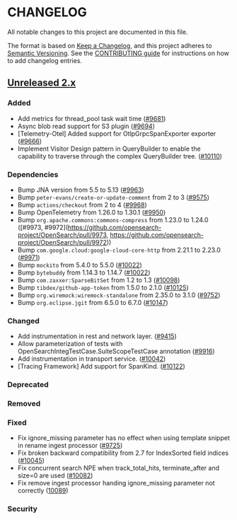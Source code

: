 # CHANGELOG
All notable changes to this project are documented in this file.

The format is based on [Keep a Changelog](https://keepachangelog.com/en/1.0.0/), and this project adheres to [Semantic Versioning](https://semver.org/spec/v2.0.0.html). See the [CONTRIBUTING guide](./CONTRIBUTING.md#Changelog) for instructions on how to add changelog entries.

## [Unreleased 2.x]
### Added
- Add metrics for thread_pool task wait time ([#9681](https://github.com/opensearch-project/OpenSearch/pull/9681))
- Async blob read support for S3 plugin ([#9694](https://github.com/opensearch-project/OpenSearch/pull/9694))
- [Telemetry-Otel] Added support for OtlpGrpcSpanExporter exporter ([#9666](https://github.com/opensearch-project/OpenSearch/pull/9666))
- Implement Visitor Design pattern in QueryBuilder to enable the capability to traverse through the complex QueryBuilder tree. ([#10110](https://github.com/opensearch-project/OpenSearch/pull/10110))

### Dependencies
- Bump JNA version from 5.5 to 5.13 ([#9963](https://github.com/opensearch-project/OpenSearch/pull/9963))
- Bump `peter-evans/create-or-update-comment` from 2 to 3 ([#9575](https://github.com/opensearch-project/OpenSearch/pull/9575))
- Bump `actions/checkout` from 2 to 4 ([#9968](https://github.com/opensearch-project/OpenSearch/pull/9968))
- Bump OpenTelemetry from 1.26.0 to 1.30.1 ([#9950](https://github.com/opensearch-project/OpenSearch/pull/9950))
- Bump `org.apache.commons:commons-compress` from 1.23.0 to 1.24.0 ([#9973, #9972](https://github.com/opensearch-project/OpenSearch/pull/9973, https://github.com/opensearch-project/OpenSearch/pull/9972))
- Bump `com.google.cloud:google-cloud-core-http` from 2.21.1 to 2.23.0 ([#9971](https://github.com/opensearch-project/OpenSearch/pull/9971))
- Bump `mockito` from 5.4.0 to 5.5.0 ([#10022](https://github.com/opensearch-project/OpenSearch/pull/10022))
- Bump `bytebuddy` from 1.14.3 to 1.14.7 ([#10022](https://github.com/opensearch-project/OpenSearch/pull/10022))
- Bump `com.zaxxer:SparseBitSet` from 1.2 to 1.3 ([#10098](https://github.com/opensearch-project/OpenSearch/pull/10098))
- Bump `tibdex/github-app-token` from 1.5.0 to 2.1.0 ([#10125](https://github.com/opensearch-project/OpenSearch/pull/10125))
- Bump `org.wiremock:wiremock-standalone` from 2.35.0 to 3.1.0 ([#9752](https://github.com/opensearch-project/OpenSearch/pull/9752))
- Bump `org.eclipse.jgit` from 6.5.0 to 6.7.0 ([#10147](https://github.com/opensearch-project/OpenSearch/pull/10147))

### Changed
- Add instrumentation in rest and network layer. ([#9415](https://github.com/opensearch-project/OpenSearch/pull/9415))
- Allow parameterization of tests with OpenSearchIntegTestCase.SuiteScopeTestCase annotation ([#9916](https://github.com/opensearch-project/OpenSearch/pull/9916))
- Add instrumentation in transport service. ([#10042](https://github.com/opensearch-project/OpenSearch/pull/10042))
- [Tracing Framework] Add support for SpanKind. ([#10122](https://github.com/opensearch-project/OpenSearch/pull/10122))

### Deprecated

### Removed

### Fixed
- Fix ignore_missing parameter has no effect when using template snippet in rename ingest processor ([#9725](https://github.com/opensearch-project/OpenSearch/pull/9725))
- Fix broken backward compatibility from 2.7 for IndexSorted field indices ([#10045](https://github.com/opensearch-project/OpenSearch/pull/10045))
- Fix concurrent search NPE when track_total_hits, terminate_after and size=0 are used ([#10082](https://github.com/opensearch-project/OpenSearch/pull/10082))
- Fix remove ingest processor handing ignore_missing parameter not correctly ([10089](https://github.com/opensearch-project/OpenSearch/pull/10089))

### Security

[Unreleased 2.x]: https://github.com/opensearch-project/OpenSearch/compare/2.11...2.x
